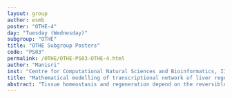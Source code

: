 ```yaml
---
layout: group
author: esmb
poster: "OTHE-4"
day: "Tuesday (Wednesday)"
subgroup: "OTHE"
title: "OTHE Subgroup Posters"
code: "PS03"
permalink: /OTHE/OTHE-PS03-OTHE-4.html
author: "Manisri"
inst: "Centre for Computational Natural Sciences and Bioinformatics, IIIT Hyderabad"
title: "Mathematical modelling of transcriptional network of liver regeneration"
abstract: "Tissue homeostasis and regeneration depend on the reversible transitions between quiescence (G0) and proliferation. The liver has a remarkable capacity to regenerate after injury or resection by cell growth and proliferation. During regeneration, the liver needs to maintain the essential metabolic tasks and meet the metabolic requirement for hepatocyte growth and division. In this work, we studied the crosstalk between cell cycle and metabolism during the liver generation after two-thirds partial hepatectomy (PH). First, we modeled the temporal gene expression data of liver regeneration using the Hidden Markov Model, which revealed the dynamic balance of metabolic and cell cycle genes in hepatocytes. We further developed a mathematical model of the transcriptional network of liver regeneration, which explained the coordination of different events of liver regeneration. We demonstrate that mutual antagonism between the cell cycle and liver metabolic function makes the system bistable, which controls the initiation and termination of liver regeneration and different stable population-level expressions. This framework was also used to explain the transition to an uncontrolled proliferation state in Hepatocellular Carcinoma (HCC)."
---
```

